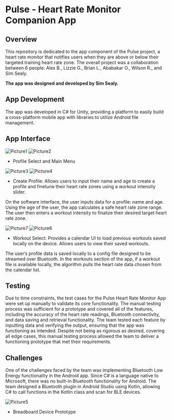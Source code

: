 # Pulse - Heart Rate Monitor Companion App

## Overview
This repository is dedicated to the app component of the Pulse project, a heart rate monitor that notifies users when they are above or below their targeted training heart rate zone. The overall project was a collaboration between 6 people: Alex B., Lizzie G., Brian L., Ababakar O., Wilson R., and Sim Sealy. 

**The app was designed and developed by Sim Sealy.**

## App Development
The app was developed in C# for Unity, providing a platform to easily build a cross-platform mobile app with libraries to utilize Android file management.

## App Interface
![Picture1](https://user-images.githubusercontent.com/14210389/215823857-04584073-b2e4-4eef-988e-5bb950a48072.png)
![Picture2](https://user-images.githubusercontent.com/14210389/215823881-ae11597e-8557-45a4-937d-eb09c782bdbf.png)
- Profile Select and Main Menu


![Picture3](https://user-images.githubusercontent.com/14210389/215823952-05a1d01f-4689-42ba-8d90-033efcb2427c.png)
![Picture4](https://user-images.githubusercontent.com/14210389/215823964-6486bc1d-120d-4825-a52f-e33e128baa13.png)
- Create Profile: Allows users to input their name and age to create a profile and finetune their heart rate zones using a workout intensity slider.

On the software interface, the user inputs data for a profile: name and age. Using the age of the user, the app calculates a safe heart rate zone range. The user then enters a workout intensity to finalize their desired target heart rate zone.

![Picture7](https://user-images.githubusercontent.com/14210389/215823984-34f9a0bf-fd68-49f7-8550-ea491804708d.png)
![Picture6](https://user-images.githubusercontent.com/14210389/215824002-572bc582-129b-4113-8998-06f9149fbb67.png)
- Workout Select: Provides a calendar UI to load previous workouts saved locally on the device.
Allows users to view their saved workouts.

The user’s profile data is saved locally to a config file designed to be streamed over Bluetooth. In the workouts section of the app, if a workout file is available locally, the algorithm pulls the heart rate data chosen from the calendar list.

## Testing
Due to time constraints, the test cases for the Pulse Heart Rate Monitor App were set up manually to validate its core functionality. The manual testing process was sufficient for a prototype and covered all of the features, including the accuracy of the heart rate readings, Bluetooth connectivity, and data saving and retrieval functionality. The team tested each feature by inputting data and verifying the output, ensuring that the app was functioning as intended. Despite not being as rigorous as desired, covering all edge cases, this manual testing process allowed the team to deliver a functioning prototype that met their requirements.

## Challenges
One of the challenges faced by the team was implementing Bluetooth Low Energy functionality in the Android app. Since C# is a language native to Microsoft, there was no built-in Bluetooth functionality for Android. The team designed a Bluetooth plugin in Android Studio using Kotlin, allowing C# to call functions in the Kotlin class and scan for BLE devices.


![Picture5](https://user-images.githubusercontent.com/14210389/215824439-e28bada1-0149-449c-bda1-4a140196a814.png)
- Breadboard Device Prototype
